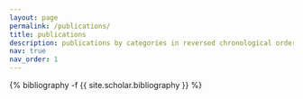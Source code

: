 ```yaml
---
layout: page
permalink: /publications/
title: publications
description: publications by categories in reversed chronological order. (<b>*</b><i>equal contribution</i>)
nav: true
nav_order: 1
---
```

<!-- _pages/publications.md -->
<div class="publications">

{% bibliography -f {{ site.scholar.bibliography }} %}

</div>
